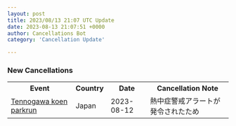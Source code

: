 ```yaml
---
layout: post
title: 2023/08/13 21:07 UTC Update
date: 2023-08-13 21:07:51 +0000
author: Cancellations Bot
category: 'Cancellation Update'

---
```


<h3>New Cancellations</h3>
<div class='hscrollable'>
<table style='width: 100%'>
    <tr>
        <th>Event</th>
        <th>Country</th>
        <th>Date</th>
        <th>Cancellation Note</th>
    </tr>
    <tr>
        <td><a href="https://www.parkrun.jp/tennogawakoen">Tennogawa koen parkrun</a></td>
        <td>Japan</td>
        <td>2023-08-12</td>
        <td>熱中症警戒アラートが発令されたため</td>
    </tr>
</table>
</div>
